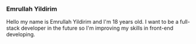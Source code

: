 ### Emrullah Yildirim

Hello my name is Emrullah Yildirim and I'm 18 years old. I want to be a full-stack developer in the future so I'm improving my skills in front-end developing.

